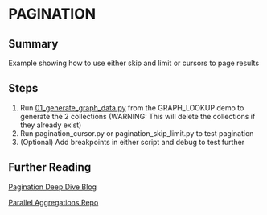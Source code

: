 # PAGINATION

## Summary

Example showing how to use either skip and limit or cursors to page results

## Steps

1. Run [01_generate_graph_data.py](../GRAPH_LOOKUP//01_generate_graph_data.py) 
from the GRAPH_LOOKUP demo to generate the 2 collections (WARNING: This will
delete the collections if they already exist)
2. Run pagination_cursor.py or pagination_skip_limit.py to test pagination
3. (Optional) Add breakpoints in either script and debug to test further

## Further Reading

[Pagination Deep Dive Blog](https://engage.so/blog/a-deep-dive-into-offset-and-cursor-based-pagination-in-mongodb/)

[Parallel Aggregations Repo](https://github.com/pkdone/mongo-parallel-agg)

